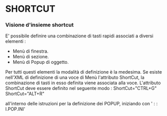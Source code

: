 # SHORTCUT

### Visione d'insieme shortcut

E' possibile definire una combinazione di tasti rapidi associati a diversi elementi : 

- Menù di finestra.
- Menù di sezione.
- Menù di Popup di oggetto.

Per tutti questi elementi la modalità di definizione è la medesima. Se esiste nell'XML di
definizione di una voce di Menù l'attributo ShortCut, la combinazione di tasti in esso definita
viene associata alla voce.
L'attributo ShortCut deve essere definito nel seguente modo : 
ShortCut="CTRL+G"
ShortCut="ALT+R"

all'interno delle istruzioni per la definizione dei POPUP, iniziando con ' :  : I.POP.INI'
















